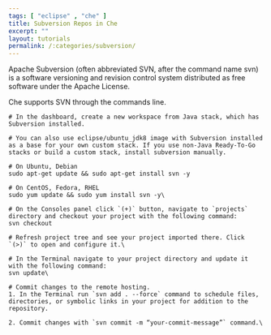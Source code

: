 ```yaml
---
tags: [ "eclipse" , "che" ]
title: Subversion Repos in Che
excerpt: ""
layout: tutorials
permalink: /:categories/subversion/
---
```

Apache Subversion (often abbreviated SVN, after the command name svn) is a software versioning and revision control system distributed as free software under the Apache License.

Che supports SVN through the commands line.
```text  
# In the dashboard, create a new workspace from Java stack, which has Subversion installed.

# You can also use eclipse/ubuntu_jdk8 image with Subversion installed as a base for your own custom stack. If you use non-Java Ready-To-Go stacks or build a custom stack, install subversion manually.

# On Ubuntu, Debian
sudo apt-get update && sudo apt-get install svn -y

# On CentOS, Fedora, RHEL
sudo yum update && sudo yum install svn -y\
```

```text  
# On the Consoles panel click `(+)` button, navigate to `projects` directory and checkout your project with the following command:
svn checkout

# Refresh project tree and see your project imported there. Click `(>)` to open and configure it.\
```

```text  
# In the Terminal navigate to your project directory and update it with the following command:
svn update\
```

```text  
# Commit changes to the remote hosting.
1. In the Terminal run `svn add . --force` command to schedule files, directories, or symbolic links in your project for addition to the repository.

2. Commit changes with `svn commit -m “your-commit-message”` command.\
```
